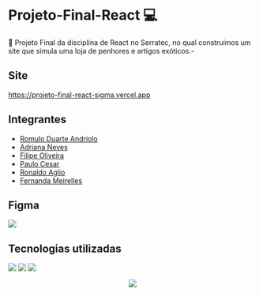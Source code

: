 # Projeto-Final-React 💻
📍 Projeto Final da disciplina de React no Serratec, no qual construímos um site que simula uma loja de penhores e artigos exóticos.-

## Site

https://projeto-final-react-sigma.vercel.app

## Integrantes

- [Romulo Duarte Andriolo](https://github.com/Artoda)
- [Adriana Neves](https://github.com/DriRSantos)
- [Filipe Oliveira](https://github.com/filipe-oliv95)
- [Paulo Cesar](https://github.com/PAULOCEZAR01)
- [Ronaldo Aglio](https://github.com/RonaldoAglio)
- [Fernanda Meirelles](https://github.com/FernandaMeirelles)

## Figma

![](https://cdn.discordapp.com/attachments/1081311873481322597/1118589345562107925/image.png)

## Tecnologias utilizadas

![](https://img.shields.io/badge/JavaScript-F7DF1E?style=for-the-badge&logo=javascript&logoColor=black)
![](https://img.shields.io/badge/CSS3-1572B6?style=for-the-badge&logo=css3&logoColor=white)
![](https://img.shields.io/badge/React-20232A?style=for-the-badge&logo=react&logoColor=61DAFB)



<div align="center"><img src="https://camo.githubusercontent.com/5228369060d19dcc54abe504fb33140e0c69db5c3ae60693868812d8f550efaf/68747470733a2f2f63646e2e646973636f72646170702e636f6d2f6174746163686d656e74732f313039303037363533393630323836363137362f313039303335333035393239303431393334302f3332363732373030395f3837363639313436303034383234375f313536313132353339393930393630393335395f6e2d72656d6f766562672d707265766965772d72656d6f766562672d707265766965772e706e67"/></div>
